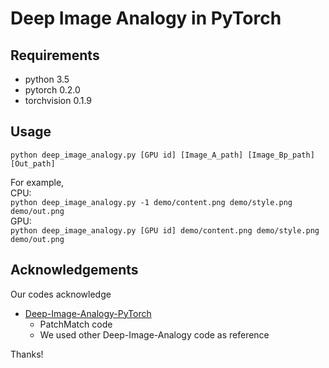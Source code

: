 # Deep Image Analogy in PyTorch

## Requirements
- python 3.5
- pytorch 0.2.0
- torchvision 0.1.9

## Usage
`python deep_image_analogy.py [GPU id] [Image_A_path] [Image_Bp_path] [Out_path]`

For example,  
CPU:  
`python deep_image_analogy.py -1 demo/content.png demo/style.png demo/out.png`  
GPU:   
`python deep_image_analogy.py [GPU id] demo/content.png demo/style.png demo/out.png`

## Acknowledgements
Our codes acknowledge
- [Deep-Image-Analogy-PyTorch](https://github.com/harveyslash/Deep-Image-Analogy-PyTorch)
  - PatchMatch code
  - We used other Deep-Image-Analogy code as reference

Thanks!
